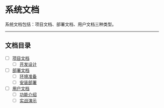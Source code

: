 系统文档
======

系统文档包括：项目文档、部署文档、用户文档三种类型。

---

## 文档目录

- [ ] [项目文档](project)
  - [ ] [开发设计](project/develop.md)
- [ ] [部署文档](deploy)
  - [ ] [环境准备](deploy/environment.md)
  - [ ] [安装部署](deploy/install.md)
- [ ] [用户文档](user)
  - [ ] [功能介绍](user/feature.md)
  - [ ] [实战演示](user/example.md)
